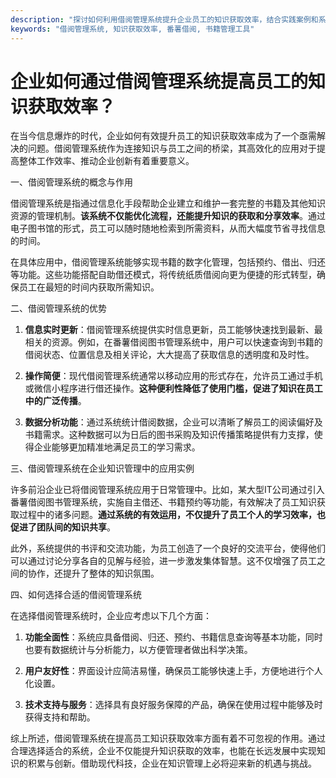 ```yaml
---
description: "探讨如何利用借阅管理系统提升企业员工的知识获取效率，结合实践案例和系统推荐。"
keywords: "借阅管理系统, 知识获取效率, 番薯借阅, 书籍管理工具"
---
```

# 企业如何通过借阅管理系统提高员工的知识获取效率？

在当今信息爆炸的时代，企业如何有效提升员工的知识获取效率成为了一个亟需解决的问题。借阅管理系统作为连接知识与员工之间的桥梁，其高效化的应用对于提高整体工作效率、推动企业创新有着重要意义。

一、借阅管理系统的概念与作用

借阅管理系统是指通过信息化手段帮助企业建立和维护一套完整的书籍及其他知识资源的管理机制。**该系统不仅能优化流程，还能提升知识的获取和分享效率**。通过电子图书馆的形式，员工可以随时随地检索到所需资料，从而大幅度节省寻找信息的时间。

在具体应用中，借阅管理系统能够实现书籍的数字化管理，包括预约、借出、归还等功能。这些功能搭配自助借还模式，将传统纸质借阅向更为便捷的形式转型，确保员工在最短的时间内获取所需知识。

二、借阅管理系统的优势

1. **信息实时更新**：借阅管理系统提供实时信息更新，员工能够快速找到最新、最相关的资源。例如，在番薯借阅图书管理系统中，用户可以快速查询到书籍的借阅状态、位置信息及相关评论，大大提高了获取信息的透明度和及时性。

2. **操作简便**：现代借阅管理系统通常以移动应用的形式存在，允许员工通过手机或微信小程序进行借还操作。**这种便利性降低了使用门槛，促进了知识在员工中的广泛传播**。

3. **数据分析功能**：通过系统统计借阅数据，企业可以清晰了解员工的阅读偏好及书籍需求。这种数据可以为日后的图书采购及知识传播策略提供有力支撑，使得企业能够更加精准地满足员工的学习需求。

三、借阅管理系统在企业知识管理中的应用实例

许多前沿企业已将借阅管理系统应用于日常管理中。比如，某大型IT公司通过引入番薯借阅图书管理系统，实施自主借还、书籍预约等功能，有效解决了员工知识获取过程中的诸多问题。**通过系统的有效运用，不仅提升了员工个人的学习效率，也促进了团队间的知识共享**。

此外，系统提供的书评和交流功能，为员工创造了一个良好的交流平台，使得他们可以通过讨论分享各自的见解与经验，进一步激发集体智慧。这不仅增强了员工之间的协作，还提升了整体的知识氛围。

四、如何选择合适的借阅管理系统

在选择借阅管理系统时，企业应考虑以下几个方面：

1. **功能全面性**：系统应具备借阅、归还、预约、书籍信息查询等基本功能，同时也要有数据统计与分析能力，以方便管理者做出科学决策。

2. **用户友好性**：界面设计应简洁易懂，确保员工能够快速上手，方便地进行个人化设置。

3. **技术支持与服务**：选择具有良好服务保障的产品，确保在使用过程中能够及时获得支持和帮助。

综上所述，借阅管理系统在提高员工知识获取效率方面有着不可忽视的作用。通过合理选择适合的系统，企业不仅能提升知识获取的效率，也能在长远发展中实现知识的积累与创新。借助现代科技，企业在知识管理上必将迎来新的机遇与挑战。
